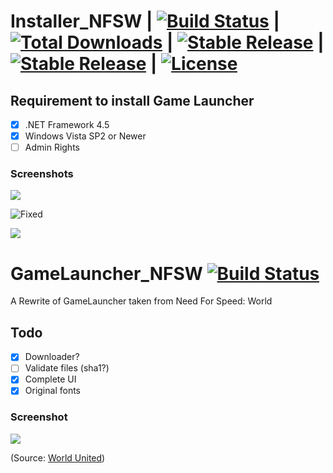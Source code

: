 # Installer_NFSW | [![Build Status](https://img.shields.io/badge/Windows-passing-brightgreen.svg?branch=master)](https://github.com/1DavidCarbon/Soapbox_Launcher_Installer/releases/latest) | [![Total Downloads](https://img.shields.io/github/downloads/1DavidCarbon/Soapbox_Launcher_Installer/total.svg?colorB=informational&label=downloads&logo=GitHub&style=flat)](https://github.com/1DavidCarbon/Soapbox_Launcher_Installer/releases/latest) | [![Stable Release](https://img.shields.io/github/release/1DavidCarbon/Soapbox_Launcher_Installer.svg?label=stable%20release&logo=downloads&style=flat)](https://github.com/1DavidCarbon/Soapbox_Launcher_Installer/releases/latest) | [![Stable Release](https://img.shields.io/github/release-pre/1DavidCarbon/Soapbox_Launcher_Installer.svg?label=pre-release&style=flat)](https://github.com/1DavidCarbon/Soapbox_Launcher_Installer/releases/latest) | [![License](https://img.shields.io/github/license/1DavidCarbon/Soapbox_Launcher_Installer.svg?style=flat)](https://github.com/1DavidCarbon/Soapbox_Launcher_Installer/blob/master/LICENSE)
## Requirement to install Game Launcher

- [X] .NET Framework 4.5
- [X] Windows Vista SP2 or Newer
- [ ] Admin Rights

### Screenshots

![](https://raw.githubusercontent.com/1DavidCarbon/Soapbox_Launcher_Installer/master/Soapbox%20Installer%20(Lang).PNG)

![Fixed](https://raw.githubusercontent.com/1DavidCarbon/Soapbox_Launcher_Installer/master/Soapbox%20Installer%20(Dir).PNG)

![](https://raw.githubusercontent.com/1DavidCarbon/Soapbox_Launcher_Installer/master/Soapbox%20Installer%20(Launch).PNG)

# GameLauncher_NFSW [![Build Status](https://travis-ci.org/SoapboxRaceWorld/GameLauncher_NFSW.svg?branch=master)](https://travis-ci.org/SoapboxRaceWorld/GameLauncher_NFSW)
A Rewrite of GameLauncher taken from Need For Speed: World

## Todo
- [X] Downloader?
- [ ] Validate files (sha1?)
- [X] Complete UI
- [X] Original fonts

### Screenshot
![](https://raw.githubusercontent.com/worldunitedgg/GameLauncher_NFSW/interface_v3/screenshot.png)

(Source: [World United](https://github.com/worldunitedgg/GameLauncher_NFSW))
